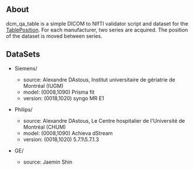 
## About

dcm_qa_table is a simple DICOM to NIfTI validator script and dataset for the [TablePosition](https://github.com/rordenlab/dcm2niix/issues/726). For each manufacturer, two series are acquired. The position of the dataset is moved between series.

## DataSets

* Siemens/
  * source: Alexandre DAstous, Institut universitaire de gériatrie de Montréal (IUGM)
  * model: (0008,1090) Prisma fit
  * version: (0018,1020) syngo MR E1

* Philips/
  * source: Alexandre DAstous, Le Centre hospitalier de l'Université de Montréal (CHUM) 
  * model: (0008,1090) Achieva dStream
  * version: (0018,1020) 5.7.1\5.7.1.3

 * GE/
   * source: Jaemin Shin